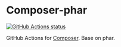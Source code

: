 # Composer-phar

<p align="left">
  <a href="https://github.com/nanasess/composer-phar"><img alt="GitHub Actions status" src="https://github.com/nanasess/composer-phar/workflows/Main%20workflow/badge.svg"></a>
</p>


GitHub Actions for [Composer](https://getcomposer.org). Base on phar.



